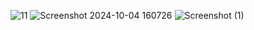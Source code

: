 ![11](https://github.com/user-attachments/assets/7389d722-bf0a-4092-ad52-1413fccd0321)
![Screenshot 2024-10-04 160726](https://github.com/user-attachments/assets/5bf7eb65-704b-4937-bbfb-ede4654a4b59)
![Screenshot (1)](https://github.com/user-attachments/assets/45e2c8c1-b684-4746-bd1e-93b052be09d7)

